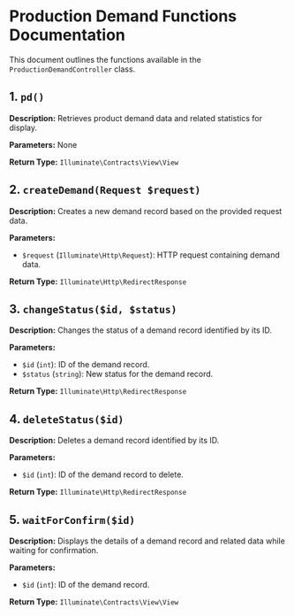 # Production Demand Functions Documentation

This document outlines the functions available in the `ProductionDemandController` class.

## 1. `pd()`

**Description:**
Retrieves product demand data and related statistics for display.

**Parameters:**
None

**Return Type:**
`Illuminate\Contracts\View\View`

## 2. `createDemand(Request $request)`

**Description:**
Creates a new demand record based on the provided request data.

**Parameters:**
- `$request` (`Illuminate\Http\Request`): HTTP request containing demand data.

**Return Type:**
`Illuminate\Http\RedirectResponse`

## 3. `changeStatus($id, $status)`

**Description:**
Changes the status of a demand record identified by its ID.

**Parameters:**
- `$id` (`int`): ID of the demand record.
- `$status` (`string`): New status for the demand record.

**Return Type:**
`Illuminate\Http\RedirectResponse`

## 4. `deleteStatus($id)`

**Description:**
Deletes a demand record identified by its ID.

**Parameters:**
- `$id` (`int`): ID of the demand record to delete.

**Return Type:**
`Illuminate\Http\RedirectResponse`

## 5. `waitForConfirm($id)`

**Description:**
Displays the details of a demand record and related data while waiting for confirmation.

**Parameters:**
- `$id` (`int`): ID of the demand record.

**Return Type:**
`Illuminate\Contracts\View\View`

